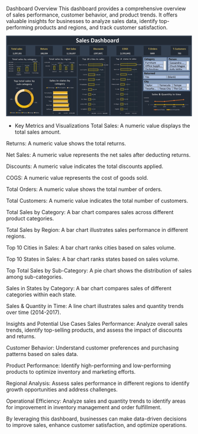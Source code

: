 Dashboard Overview
This dashboard provides a comprehensive overview of sales performance, customer behavior, and product trends. It offers valuable insights for businesses to analyze sales data, identify top-performing products and regions, and track customer satisfaction.

![Dashboard Screenshot](images/sales%20dashboard.jpg)

* Key Metrics and Visualizations
Total Sales: A numeric value displays the total sales amount.

Returns: A numeric value shows the total returns.

Net Sales: A numeric value represents the net sales after deducting returns.

Discounts: A numeric value indicates the total discounts applied.

COGS: A numeric value represents the cost of goods sold.

Total Orders: A numeric value shows the total number of orders.

Total Customers: A numeric value indicates the total number of customers.

Total Sales by Category: A bar chart compares sales across different product categories.

Total Sales by Region: A bar chart illustrates sales performance in different regions.

Top 10 Cities in Sales: A bar chart ranks cities based on sales volume.

Top 10 States in Sales: A bar chart ranks states based on sales volume.

Top Total Sales by Sub-Category: A pie chart shows the distribution of sales among sub-categories.

Sales in States by Category: A bar chart compares sales of different categories within each state.

Sales & Quantity in Time: A line chart illustrates sales and quantity trends over time (2014-2017).

Insights and Potential Use Cases
Sales Performance: Analyze overall sales trends, identify top-selling products, and assess the impact of discounts and returns.

Customer Behavior: Understand customer preferences and purchasing patterns based on sales data.

Product Performance: Identify high-performing and low-performing products to optimize inventory and marketing efforts.

Regional Analysis: Assess sales performance in different regions to identify growth opportunities and address challenges.

Operational Efficiency: Analyze sales and quantity trends to identify areas for improvement in inventory management and order fulfillment.

By leveraging this dashboard, businesses can make data-driven decisions to improve sales, enhance customer satisfaction, and optimize operations.
